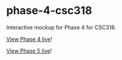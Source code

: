 phase-4-csc318
==============

Interactive mockup for Phase 4 for CSC318.

[View Phase 4 live](http://nicholasgoh.me/phase-4-csc318/)!

[View Phase 5 live](http://nicholasgoh.me/phase-4-csc318/phase5/)!
